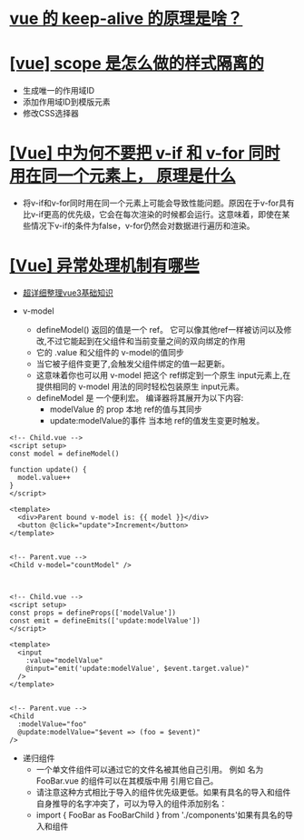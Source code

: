 # [vue 的 keep-alive 的原理是啥？ ](https://github.com/pro-collection/interview-question/issues/119)



# [[vue] scope 是怎么做的样式隔离的](https://github.com/pro-collection/interview-question/issues/843)
* 生成唯一的作用域ID
* 添加作用域ID到模版元素
* 修改CSS选择器 


# [[Vue] 中为何不要把 v-if 和 v-for 同时用在同一个元素上， 原理是什么](https://github.com/pro-collection/interview-question/issues/579)
* 将v-if和v-for同时用在同一个元素上可能会导致性能问题。原因在于v-for具有比v-if更高的优先级，它会在每次渲染的时候都会运行。这意味着，即使在某些情况下v-if的条件为false，v-for仍然会对数据进行遍历和渲染。

# [[Vue] 异常处理机制有哪些](https://github.com/pro-collection/interview-question/issues/525)

* [超详细整理vue3基础知识](https://juejin.cn/post/7102217959669497887#heading-38)



* v-model
    - defineModel() 返回的值是一个 ref。 它可以像其他ref一样被访问以及修改,不过它能起到在父组件和当前变量之间的双向绑定的作用
    - 它的 .value 和父组件的 v-model的值同步
    - 当它被子组件变更了,会触发父组件绑定的值一起更新。
    - 这意味着你也可以用 v-model 把这个 ref绑定到一个原生 input元素上,在提供相同的 v-model 用法的同时轻松包装原生 input元素。
    - defineModel 是 一个便利宏。 编译器将其展开为以下内容:
        - modelValue 的 prop 本地 ref的值与其同步
        - update:modelValue的事件 当本地 ref的值发生变更时触发。
```
<!-- Child.vue -->
<script setup>
const model = defineModel()

function update() {
  model.value++
}
</script>

<template>
  <div>Parent bound v-model is: {{ model }}</div>
  <button @click="update">Increment</button>
</template>


<!-- Parent.vue -->
<Child v-model="countModel" />



<!-- Child.vue -->
<script setup>
const props = defineProps(['modelValue'])
const emit = defineEmits(['update:modelValue'])
</script>

<template>
  <input
    :value="modelValue"
    @input="emit('update:modelValue', $event.target.value)"
  />
</template>


<!-- Parent.vue -->
<Child
  :modelValue="foo"
  @update:modelValue="$event => (foo = $event)"
/>

```

* 递归组件
    - 一个单文件组件可以通过它的文件名被其他自己引用。 例如 名为 FooBar.vue 的组件可以在其模版中用 <FooBar/> 引用它自己。
    - 请注意这种方式相比于导入的组件优先级更低。如果有具名的导入和组件自身推导的名字冲突了，可以为导入的组件添加别名：
    - import { FooBar as FooBarChild } from './components'如果有具名的导入和组件